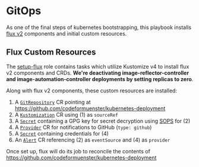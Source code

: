 # GitOps

As one of the final steps of kubernetes bootstrapping, this playbook installs [flux v2](https://github.com/fluxcd/flux2) components and initial custom resources.

## Flux Custom Resources

The [setup-flux](../roles/setup-flux/) role contains tasks which utilize Kustomize v4 to install flux v2 components and CRDs. **We're deactivating image-reflector-controller and image-automation-controller deployments by setting replicas to zero**.

Along with flux v2 components, these custom resources are installed:

1. A [`GitRepository`](https://toolkit.fluxcd.io/components/source/gitrepositories/) CR pointing at https://github.com/codeformuenster/kubernetes-deployment
2. A [`Kustomization`](https://toolkit.fluxcd.io/components/kustomize/kustomization/) CR using (1) as `sourceRef`
3. A [`Secret`](https://kubernetes.io/docs/reference/generated/kubernetes-api/v1.20/#secret-v1-core) containing a GPG key for secret decryption using [SOPS](https://github.com/mozilla/sops) for (2)
4. A [`Provider`](https://toolkit.fluxcd.io/components/notification/provider/) CR for notifications to GitHub (`type: github`)
5. A [`Secret`](https://kubernetes.io/docs/reference/generated/kubernetes-api/v1.20/#secret-v1-core) containing credentials for (4)
6. An [`Alert`](https://toolkit.fluxcd.io/components/notification/alert/) CR referencing (2) as `eventSource` and (4) as `provider`

Once set up, flux will do its job to reconcile the contents of https://github.com/codeformuenster/kubernetes-deployment
